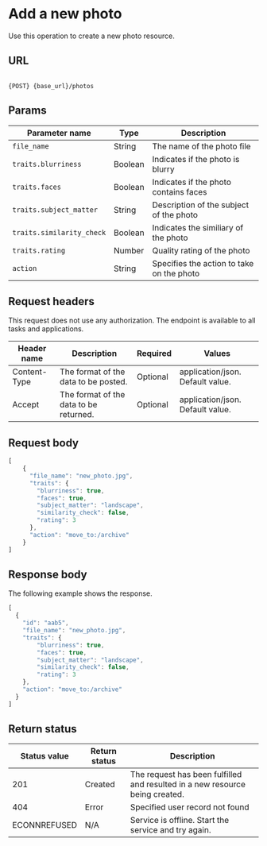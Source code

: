 

# Add a new photo

Use this operation to create a new photo resource.

## URL

```shell

{POST} {base_url}/photos
```

## Params

| Parameter name | Type | Description |
| -------------- | ------ | ------------ |
| `file_name` | String | The name of the photo file | 
| `traits.blurriness` | Boolean | Indicates if the photo is blurry | 
| `traits.faces` | Boolean | Indicates if the photo contains faces |
| `traits.subject_matter` | String | Description of the subject of the photo | 
| `traits.similarity_check` | Boolean | Indicates the similiary of the photo | 
| `traits.rating` | Number | Quality rating of the photo |
| `action` | String | Specifies the action to take on the photo |   

## Request headers

This request does not use any authorization. The endpoint is available to all tasks and applications.

| Header name | Description | Required | Values |
| -------------- | ------ | ------------ |------------ |
| Content-Type | The format of the data to be posted. | Optional | application/json. Default value.  |
| Accept | The format of the data to be returned. | Optional | application/json. Default value. |


## Request body

```js
[
    {
      "file_name": "new_photo.jpg",
      "traits": {
        "blurriness": true,
        "faces": true,
        "subject_matter": "landscape",
        "similarity_check": false,
        "rating": 3
      },
      "action": "move_to:/archive"
    }
]
```

## Response body

The following example shows the response. 

```js
[
  {
    "id": "aab5",
    "file_name": "new_photo.jpg",
    "traits": {
        "blurriness": true,
        "faces": true,
        "subject_matter": "landscape",
        "similarity_check": false,
        "rating": 3
    },
    "action": "move_to:/archive"
  }
]
```

## Return status

| Status value | Return status | Description |
| ------------- | ----------- | ----------- |
| 201 | Created | The request has been fulfilled and resulted in a new resource being created. |
| 404 | Error | Specified user record not found |
|  ECONNREFUSED | N/A | Service is offline. Start the service and try again. |